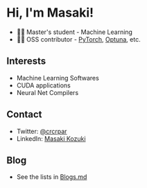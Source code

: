 # Hi, I'm Masaki!

- 👨‍🎓 Master's student - Machine Learning
- 👨‍💻 OSS contributor - [PyTorch](https://github.com/pytorch/pytorch), [Optuna](https://github.com/optuna/optuna), etc.

## Interests
- Machine Learning Softwares
- CUDA applications
- Neural Net Compilers

## Contact
- Twitter: [@crcrpar](https://twitter.com/crcrpar)
- LinkedIn: [Masaki Kozuki](https://www.linkedin.com/in/masaki-kozuki/)

## Blog
- See the lists in [Blogs.md](https://github.com/crcrpar/crcrpar/blob/master/Blogs.md)
